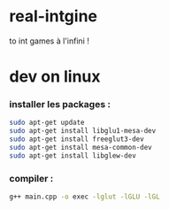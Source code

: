 # real-intgine
to int games à l'infini !

# dev on linux
### installer les packages :
```bash
sudo apt-get update
sudo apt-get install libglu1-mesa-dev
sudo apt-get install freeglut3-dev
sudo apt-get install mesa-common-dev
sudo apt-get install libglew-dev
```
### compiler :
```bash
g++ main.cpp -o exec -lglut -lGLU -lGL
```